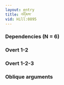 ```yaml
---
layout: entry
title: འདོམས་
vid: Hill:0895
---
```

### Dependencies (N = 6)


### Overt 1-2


### Overt 1-2-3


### Oblique arguments
